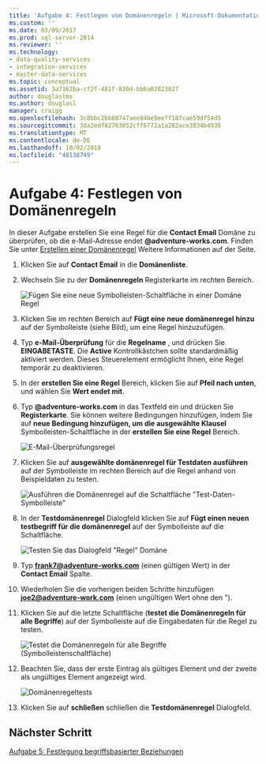 ```yaml
---
title: 'Aufgabe 4: Festlegen von Domänenregeln | Microsoft-Dokumentation'
ms.custom: ''
ms.date: 03/09/2017
ms.prod: sql-server-2014
ms.reviewer: ''
ms.technology:
- data-quality-services
- integration-services
- master-data-services
ms.topic: conceptual
ms.assetid: 3a7162ba-cf2f-481f-830d-bb6a02823827
author: douglaslms
ms.author: douglasl
manager: craigg
ms.openlocfilehash: 3c8bbc2bb88747aee84be9eeff18fcae59df54d5
ms.sourcegitcommit: 3da2edf82763852cff6772a1a282ace3034b4936
ms.translationtype: MT
ms.contentlocale: de-DE
ms.lasthandoff: 10/02/2018
ms.locfileid: "48138749"
---
```

# <a name="task-4-setting-domain-rules"></a>Aufgabe 4: Festlegen von Domänenregeln
  In dieser Aufgabe erstellen Sie eine Regel für die **Contact Email** Domäne zu überprüfen, ob die e-Mail-Adresse endet **@adventure-works.com**. Finden Sie unter [Erstellen einer Domänenregel](http://msdn.microsoft.com/library/hh510397.aspx) Weitere Informationen auf der Seite.  
  
1.  Klicken Sie auf **Contact Email** in die **Domänenliste**.  
  
2.  Wechseln Sie zu der **Domänenregeln** Registerkarte im rechten Bereich.  
  
     ![Fügen Sie eine neue Symbolleisten-Schaltfläche in einer Domäne Regel](../../2014/tutorials/media/et-settingdomainrules-01.jpg "Hinzufügen einer neuen Domäne (Symbolleistenschaltfläche)")  
  
3.  Klicken Sie im rechten Bereich auf **Fügt eine neue domänenregel hinzu** auf der Symbolleiste (siehe Bild), um eine Regel hinzuzufügen.  
  
4.  Typ **e-Mail-Überprüfung** für die **Regelname** , und drücken Sie **EINGABETASTE**. Die **Active** Kontrollkästchen sollte standardmäßig aktiviert werden. Dieses Steuerelement ermöglicht Ihnen, eine Regel temporär zu deaktivieren.  
  
5.  In der **erstellen Sie eine Regel** Bereich, klicken Sie auf **Pfeil nach unten**, und wählen Sie **Wert endet mit**.  
  
6.  Typ **@adventure-works.com** in das Textfeld ein und drücken Sie **Registerkarte**. Sie können weitere Bedingungen hinzufügen, indem Sie auf **neue Bedingung hinzufügen, um die ausgewählte Klausel** Symbolleisten-Schaltfläche in der **erstellen Sie eine Regel** Bereich.  
  
     ![E-Mail-Überprüfungsregel](../../2014/tutorials/media/et-settingdomainrules-02.jpg "e-Mail-Überprüfungsregel")  
  
7.  Klicken Sie auf **ausgewählte domänenregel für Testdaten ausführen** auf der Symbolleiste im rechten Bereich auf die Regel anhand von Beispieldaten zu testen.  
  
     ![Ausführen die Domänenregel auf die Schaltfläche "Test-Daten-Symbolleiste"](../../2014/tutorials/media/et-settingdomainrules-03.jpg "Domänenregel auf die Schaltfläche \"Test-Daten-Symbolleiste\" ausführen.")  
  
8.  In der **Testdomänenregel** Dialogfeld klicken Sie auf **Fügt einen neuen testbegriff für die domänenregel** auf der Symbolleiste auf die Schaltfläche.  
  
     ![Testen Sie das Dialogfeld "Regel" Domäne](../../2014/tutorials/media/et-settingdomainrules-04.jpg "testen Sie das Dialogfeld \"Regel\" Domäne")  
  
9. Typ **frank7@adventure-works.com** (einen gültigen Wert) in der **Contact Email** Spalte.  
  
10. Wiederholen Sie die vorherigen beiden Schritte hinzufügen **joe2@adventure-work.com** (einen ungültigen Wert ohne den ").  
  
11. Klicken Sie auf die letzte Schaltfläche (**testet die Domänenregeln für alle Begriffe**) auf der Symbolleiste auf die Eingabedaten für die Regel zu testen.  
  
     ![Testet die Domänenregeln für alle Begriffe (Symbolleistenschaltfläche)](../../2014/tutorials/media/et-settingdomainrules-05.jpg "testet die Domänenregeln für alle Begriffe (Symbolleistenschaltfläche)")  
  
12. Beachten Sie, dass der erste Eintrag als gültiges Element und der zweite als ungültiges Element angezeigt wird.  
  
     ![Domänenregeltests](../../2014/tutorials/media/et-settingdomainrules-06.jpg "Domänenregeltests")  
  
13. Klicken Sie auf **schließen** schließen die **Testdomänenregel** Dialogfeld.  
  
## <a name="next-step"></a>Nächster Schritt  
 [Aufgabe 5: Festlegung begriffsbasierter Beziehungen](../../2014/tutorials/task-5-setting-term-based-relationships.md)  
  
  
